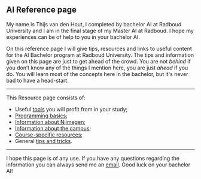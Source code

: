 ## AI Reference page

My name is Thijs van den Hout, I completed by bachelor AI at Radboud University and I am in the final stage of my Master AI at Radboud. I hope my experiences can be of help to you in your bachelor AI.

On this reference page I will give tips, resources and links to useful content for the AI Bachelor program at Radboud University. The tips and information given on this page are just to get ahead of the crowd. You are not _behind_ if you don’t know any of the things I mention here, you are just _ahead_ if you do. You will learn most of the concepts here in the bachelor, but it's never bad to have a head-start.

___

This Resource page consists of:
* Useful [tools](Tools.md) you will profit from in your study;
* [Programming basics](Programming.md);
* [Information about Nijmegen](Nijmegen.md);
* [Information about the campus](Campus.md);
* [Course-specific resources](Courses.md);
* General [tips and tricks](Tips.md).

___

I hope this page is of any use. If you have any questions regarding the information you can always send me an [email](mailto:thijsvandenhout@live.nl). Good luck on your bachelor AI!

